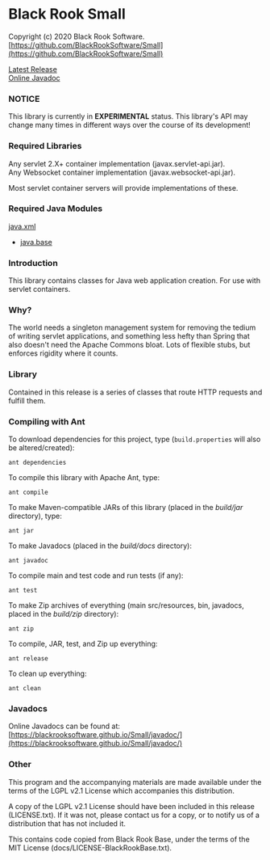 # Black Rook Small

Copyright (c) 2020 Black Rook Software.  
[https://github.com/BlackRookSoftware/Small](https://github.com/BlackRookSoftware/Small)

[Latest Release](https://github.com/BlackRookSoftware/Small/releases/latest)    
[Online Javadoc](https://blackrooksoftware.github.io/Small/javadoc/)


### NOTICE

This library is currently in **EXPERIMENTAL** status. This library's API
may change many times in different ways over the course of its development!


### Required Libraries

Any servlet 2.X+ container implementation (javax.servlet-api.jar).  
Any Websocket container implementation (javax.websocket-api.jar).  

Most servlet container servers will provide implementations of these.

### Required Java Modules

[java.xml](https://docs.oracle.com/en/java/javase/11/docs/api/java.xml/module-summary.html)  
* [java.base](https://docs.oracle.com/en/java/javase/11/docs/api/java.base/module-summary.html)  


### Introduction

This library contains classes for Java web application creation. For use with servlet containers.


### Why?

The world needs a singleton management system for removing the tedium of writing servlet
applications, and something less hefty than Spring that also doesn't need the Apache Commons bloat.
Lots of flexible stubs, but enforces rigidity where it counts.


### Library

Contained in this release is a series of classes that route HTTP requests and fulfill them.


### Compiling with Ant

To download dependencies for this project, type (`build.properties` will also be altered/created):

	ant dependencies

To compile this library with Apache Ant, type:

	ant compile

To make Maven-compatible JARs of this library (placed in the *build/jar* directory), type:

	ant jar

To make Javadocs (placed in the *build/docs* directory):

	ant javadoc

To compile main and test code and run tests (if any):

	ant test

To make Zip archives of everything (main src/resources, bin, javadocs, placed in the *build/zip* directory):

	ant zip

To compile, JAR, test, and Zip up everything:

	ant release

To clean up everything:

	ant clean
	

### Javadocs

Online Javadocs can be found at: [https://blackrooksoftware.github.io/Small/javadoc/](https://blackrooksoftware.github.io/Small/javadoc/)


### Other

This program and the accompanying materials are made available under the 
terms of the LGPL v2.1 License which accompanies this distribution.

A copy of the LGPL v2.1 License should have been included in this release (LICENSE.txt).
If it was not, please contact us for a copy, or to notify us of a distribution
that has not included it. 

This contains code copied from Black Rook Base, under the terms of the MIT License (docs/LICENSE-BlackRookBase.txt).

